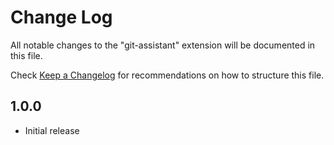 # Change Log

All notable changes to the "git-assistant" extension will be documented in this file.

Check [Keep a Changelog](http://keepachangelog.com/) for recommendations on how to structure this file.

## 1.0.0

-  Initial release
